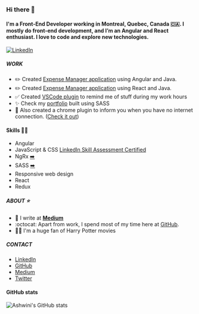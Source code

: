 ### Hi there 👋

#### I'm a Front-End Developer working in Montreal, Quebec, Canada :canada:. I mostly do front-end development, and I’m an Angular and React enthusiast. I love to code and explore new technologies.

[![LinkedIn](https://img.shields.io/badge/LinkedIn-0077B5?style=flat&logo=linkedin&logoColor=white)](https://www.linkedin.com/in/ashwinisurve/ "Ashwini Surve on LinkedIn")

##### WORK

- :pencil2:  Created [Expense Manager application](https://surveashwini.github.io/expense-manager-angular-java/) using Angular and Java.
- :pencil2:  Created [Expense Manager application](https://surveashwini.github.io/expense-manager-react-java/) using React and Java.
- :white_check_mark:  Created [VSCode plugin](https://marketplace.visualstudio.com/items?itemName=ashwinisurve.reminder) to remind me of stuff during my work hours
- ✨  Check my [portfolio](https://ashwinisurve.in/ "Ashwini Surve") built using SASS 
- 🚨  Also created a chrome plugin to inform you when you have no internet connection. ([Check it out](https://chrome.google.com/webstore/detail/internet-connection-statu/pbhlmfomkkdohgjemfkdjelbncllgecc/related?hl=en&authuser=0))

#### Skills 👨‍💻

- Angular
- JavaScript & CSS [LinkedIn Skill Assessment Certified](https://www.linkedin.com/in/ashwinisurve/)
- NgRx [➡️](https://ngrx.io/)
- SASS [➡️](https://sass-lang.com/)
- Responsive web design
- React
- Redux

##### ABOUT ⭐️

- :memo: I write at [**Medium**](https://ashwinisurve.medium.com/ 'Ashwini Surve on Medium')
- :octocat: Apart from work, I spend most of my time here at [GitHub](https://github.com/surveashwini "Ashwini Surve on GitHub").
- 🧙‍♂️ I'm a huge fan of Harry Potter movies

##### CONTACT
- [LinkedIn](https://www.linkedin.com/in/ashwinisurve/ "Ashwini Surve on LinkedIn") 
- [GitHub](https://github.com/surveashwini "Ashwini Surve on GitHub") 
- [Medium](https://ashwinisurve.medium.com/ "Ashwini Surve on Medium") 
- [Twitter](https://twitter.com/AshwiniSurve16 "Ashwini Surve on Twitter") 

#### GitHub stats
![Ashwini's GitHub stats](https://github-readme-stats.vercel.app/api?username=surveashwini&show_icons=true&theme=buefy&hide=contribs&count_private=true)
